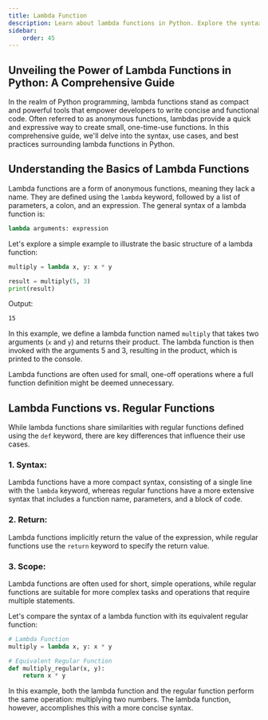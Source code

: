 ```yaml
---
title: Lambda Function
description: Learn about lambda functions in Python. Explore the syntax, use cases, and best practices associated with lambda functions in Python. Lambda functions are also known as anonymous functions. 
sidebar: 
    order: 45
---
```


## Unveiling the Power of Lambda Functions in Python: A Comprehensive Guide

In the realm of Python programming, lambda functions stand as compact and powerful tools that empower developers to write concise and functional code. Often referred to as anonymous functions, lambdas provide a quick and expressive way to create small, one-time-use functions. In this comprehensive guide, we'll delve into the syntax, use cases, and best practices surrounding lambda functions in Python.

## Understanding the Basics of Lambda Functions

Lambda functions are a form of anonymous functions, meaning they lack a name. They are defined using the `lambda` keyword, followed by a list of parameters, a colon, and an expression. The general syntax of a lambda function is:

```python title="Syntax" showLineNumbers{1} {1}
lambda arguments: expression
```

Let's explore a simple example to illustrate the basic structure of a lambda function:

```python title="lambda.py" showLineNumbers{1} {1}
multiply = lambda x, y: x * y

result = multiply(5, 3)
print(result) 
```

Output:

```cmd title="command" showLineNumbers{1} {1}
15
```

In this example, we define a lambda function named `multiply` that takes two arguments (`x` and `y`) and returns their product. The lambda function is then invoked with the arguments 5 and 3, resulting in the product, which is printed to the console.

Lambda functions are often used for small, one-off operations where a full function definition might be deemed unnecessary.

## Lambda Functions vs. Regular Functions

While lambda functions share similarities with regular functions defined using the `def` keyword, there are key differences that influence their use cases.

### 1. **Syntax:**

Lambda functions have a more compact syntax, consisting of a single line with the `lambda` keyword, whereas regular functions have a more extensive syntax that includes a function name, parameters, and a block of code.

### 2. **Return:**

Lambda functions implicitly return the value of the expression, while regular functions use the `return` keyword to specify the return value.

### 3. **Scope:**

Lambda functions are often used for short, simple operations, while regular functions are suitable for more complex tasks and operations that require multiple statements.

Let's compare the syntax of a lambda function with its equivalent regular function:

```python title="lambda.py" showLineNumbers{1} {2, 5-6}
# Lambda Function
multiply = lambda x, y: x * y

# Equivalent Regular Function
def multiply_regular(x, y):
    return x * y
```

In this example, both the lambda function and the regular function perform the same operation: multiplying two numbers. The lambda function, however, accomplishes this with a more concise syntax.

